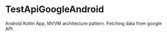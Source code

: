 # TestApiGoogleAndroid
Android Kotlin App, MVVM architecture pattern. Fetching data from google API.
